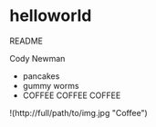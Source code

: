 # helloworld
README

Cody Newman
- pancakes
- gummy worms
- COFFEE COFFEE COFFEE

!(http://full/path/to/img.jpg "Coffee")
